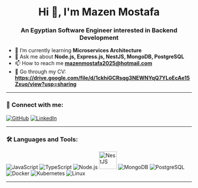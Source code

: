 <h1 align="center">Hi 👋, I'm Mazen Mostafa</h1>
<h3 align="center">An Egyptian Software Engineer interested in Backend Development</h3>

- 🌱 I’m currently learning **Microservices Architecture**
- 💬 Ask me about **Node.js, Express.js, NestJS, MongoDB, PostgreSQL**
- 📫 How to reach me **mazenmostafa2025@hotmail.com**
- 📄 Go through my CV: **https://drive.google.com/file/d/1ckhiGCRsqg3NEWNYqQ7YLoEcAe15Zxuo/view?usp=sharing**

---

### 🤝 **Connect with me:**
<p align="left">
<a href="https://github.com/MazenMostafa2025" target="blank"><img align="center" src="https://img.icons8.com/fluency/48/github.png" alt="GitHub" /></a>
<a href="https://www.linkedin.com/in/mazen-mostafa-a5393720b/" target="blank"><img align="center" src="https://img.icons8.com/fluency/48/linkedin.png" alt="LinkedIn" /></a>
</p>

---

### 🛠️ **Languages and Tools:**
<p align="left">
  <img src="https://img.icons8.com/color/48/javascript.png" alt="JavaScript" />
  <img src="https://img.icons8.com/fluency/48/typescript.png" alt="TypeScript" />
  <img src="https://img.icons8.com/color/48/nodejs.png" alt="Node.js" />
  <img src="https://www.svgrepo.com/show/373872/nestjs.svg" alt="NestJS" width="48" height="48"/>
  <img src="https://img.icons8.com/color/48/mongodb.png" alt="MongoDB" />
  <img src="https://img.icons8.com/color/48/postgreesql.png" alt="PostgreSQL" />
  <img src="https://img.icons8.com/color/48/docker.png" alt="Docker" />
  <img src="https://img.icons8.com/color/48/kubernetes.png" alt="Kubernetes" />
  <img src="https://img.icons8.com/color/48/linux.png" alt="Linux" />
</p>

---


<!--
**MazenMostafa2025/MazenMostafa2025** is a ✨ _special_ ✨ repository because its `README.md` (this file) appears on your GitHub profile.

Here are some ideas to get you started:

- 🔭 I’m currently working on ...
- 🌱 I’m currently learning ...
- 👯 I’m looking to collaborate on ...
- 🤔 I’m looking for help with ...
- 💬 Ask me about ...
- 📫 How to reach me: ...
- 😄 Pronouns: ...
- ⚡ Fun fact: ...
-->
